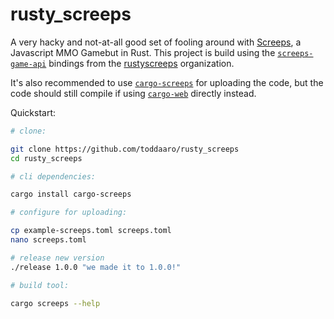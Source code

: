# rusty_screeps

A very hacky and not-at-all good set of fooling around with [Screeps][screeps], a Javascript 
MMO Gamebut in Rust. This project is build using the [`screeps-game-api`] bindings from the 
[rustyscreeps] organization.

It's also recommended to use [`cargo-screeps`] for uploading the code, but the code should still
compile if using [`cargo-web`] directly instead.

Quickstart:

```bash
# clone:

git clone https://github.com/toddaaro/rusty_screeps
cd rusty_screeps

# cli dependencies:

cargo install cargo-screeps

# configure for uploading:

cp example-screeps.toml screeps.toml
nano screeps.toml

# release new version
./release 1.0.0 "we made it to 1.0.0!"

# build tool:

cargo screeps --help
```

[screeps]: https://screeps.com/
[`stdweb`]: https://github.com/koute/stdweb
[`cargo-web`]: https://github.com/koute/cargo-web
[`cargo-screeps`]: https://github.com/rustyscreeps/cargo-screeps/
[`screeps-game-api`]: https://github.com/rustyscreeps/screeps-game-api/
[rustyscreeps]: https://github.com/rustyscreeps/
